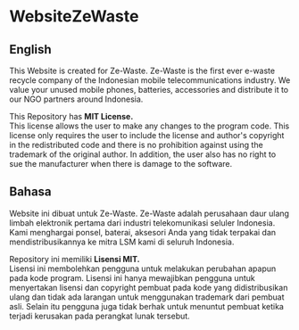 # WebsiteZeWaste

## English

This Website is created for Ze-Waste. Ze-Waste is the first ever e-waste recycle company of the Indonesian mobile telecommunications industry. We value your unused mobile phones, batteries, accessories and distribute it to our NGO partners around Indonesia.

This Repository has **MIT License.**   
This license allows the user to make any changes to the program code. This license only requires the user to include the license and author's copyright in the redistributed code and there is no prohibition against using the trademark of the original author. In addition, the user also has no right to sue the manufacturer when there is damage to the software.

## Bahasa

Website ini dibuat untuk Ze-Waste. Ze-Waste adalah perusahaan daur ulang limbah elektronik pertama dari industri telekomunikasi seluler Indonesia. Kami menghargai ponsel, baterai, aksesori Anda yang tidak terpakai dan mendistribusikannya ke mitra LSM kami di seluruh Indonesia.

Repository ini memiliki **Lisensi MIT.**      
Lisensi ini membolehkan pengguna untuk melakukan perubahan apapun pada kode program. Lisensi ini hanya mewajibkan pengguna untuk menyertakan lisensi dan copyright pembuat pada kode yang didistribusikan ulang dan tidak ada larangan untuk menggunakan trademark dari pembuat asli. Selain itu pengguna juga tidak berhak untuk menuntut pembuat ketika terjadi kerusakan pada perangkat lunak tersebut.

